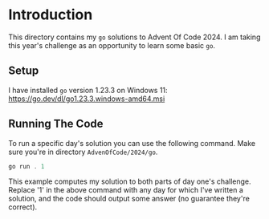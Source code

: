 # Introduction

This directory contains my `go` solutions to Advent Of Code 2024. I am taking this
year's challenge as an opportunity to learn some basic `go`.

## Setup

I have installed `go` version 1.23.3 on Windows 11: https://go.dev/dl/go1.23.3.windows-amd64.msi

## Running The Code

To run a specific day's solution you can use the following command. Make sure you're in directory `AdvenOfCode/2024/go`.

```PowerShell
go run . 1
```

This example computes my solution to both parts of day one's challenge. Replace '1' in the above command with any day for which I've written a solution, and the code should output some answer (no guarantee they're correct).
